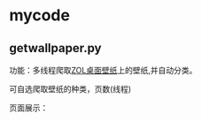 # mycode

## getwallpaper.py

功能：多线程爬取[ZOL桌面壁纸](http://desk.zol.com.cn/ "wallpaper")上的壁纸,并自动分类。

可自选爬取壁纸的种类，页数(线程)

页面展示：
